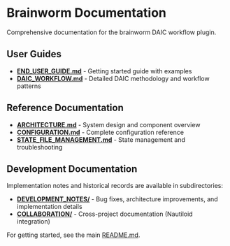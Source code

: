 # Brainworm Documentation

Comprehensive documentation for the brainworm DAIC workflow plugin.

## User Guides

- **[END_USER_GUIDE.md](END_USER_GUIDE.md)** - Getting started guide with examples
- **[DAIC_WORKFLOW.md](DAIC_WORKFLOW.md)** - Detailed DAIC methodology and workflow patterns

## Reference Documentation

- **[ARCHITECTURE.md](ARCHITECTURE.md)** - System design and component overview
- **[CONFIGURATION.md](CONFIGURATION.md)** - Complete configuration reference
- **[STATE_FILE_MANAGEMENT.md](STATE_FILE_MANAGEMENT.md)** - State management and troubleshooting

## Development Documentation

Implementation notes and historical records are available in subdirectories:

- **[DEVELOPMENT_NOTES/](DEVELOPMENT_NOTES/)** - Bug fixes, architecture improvements, and implementation details
- **[COLLABORATION/](COLLABORATION/)** - Cross-project documentation (Nautiloid integration)

For getting started, see the main [README.md](../README.md).
